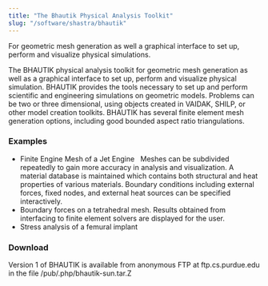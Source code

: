 ```yaml
---
title: "The Bhautik Physical Analysis Toolkit"
slug: "/software/shastra/bhautik"
---
```


For geometric mesh generation as well a graphical interface to set up, perform and visualize physical simulations.

The BHAUTIK physical analysis toolkit for geometric mesh generation as well as a graphical interface to set up, perform and visualize physical simulation. BHAUTIK provides the tools necessary to set up and perform scientific and engineering simulations on geometric models. Problems can be two or three dimensional, using objects created in VAIDAK, SHILP, or other model creation toolkits. BHAUTIK has several finite element mesh generation options, including good bounded aspect ratio triangulations.

### Examples

- Finite Engine Mesh of a Jet Engine   Meshes can be subdivided repeatedly to gain more accuracy in analysis and visualization. A material database is maintained which contains both structural and heat properties of various materials. Boundary conditions including external forces, fixed nodes, and external heat sources can be specified interactively.
- Boundary forces on a tetrahedral mesh. Results obtained from interfacing to finite element solvers are displayed for the user.
- Stress analysis of a femural implant

### Download

Version 1 of BHAUTIK is available from anonymous FTP at ftp.cs.purdue.edu in the file /pub/.php/bhautik-sun.tar.Z
